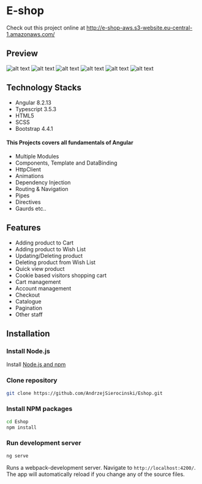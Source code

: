 # E-shop
Check out this project online at http://e-shop-aws.s3-website.eu-central-1.amazonaws.com/

## Preview

![alt text](https://github.com/AndrzejSierocinski/Eshop/blob/master/src/assets/images/main.png?raw=true)
![alt text](https://github.com/AndrzejSierocinski/Eshop/blob/master/src/assets/images/shopping-cart.png?raw=true)
![alt text](https://github.com/AndrzejSierocinski/Eshop/blob/master/src/assets/images/wish-list.png?raw=true)
![alt text](https://github.com/AndrzejSierocinski/Eshop/blob/master/src/assets/images/products.png?raw=true)
![alt text](https://github.com/AndrzejSierocinski/Eshop/blob/master/src/assets/images/account.png?raw=true)
![alt text](https://github.com/AndrzejSierocinski/Eshop/blob/master/src/assets/images/contact.png?raw=true)

## Technology Stacks
- Angular 8.2.13
- Typescript 3.5.3
- HTML5
- SCSS 
- Bootstrap 4.4.1

#### This Projects covers all fundamentals of Angular

- Multiple Modules
- Components, Template and DataBinding
- HttpClient
- Animations
- Dependency Injection
- Routing & Navigation
- Pipes
- Directives
- Gaurds etc..

## Features
- Adding product to Cart
- Adding product to Wish List
- Updating/Deleting product
- Deleting product from Wish List
- Quick view product
- Cookie based visitors shopping cart
- Cart management
- Account management
- Checkout
- Catalogue
- Pagination
- Other staff

## Installation

### Install Node.js

Install [Node.js and npm](https://www.npmjs.com/get-npm)

### Clone repository

```bash
git clone https://github.com/AndrzejSierocinski/Eshop.git
```

### Install NPM packages

```bash
cd Eshop
npm install
```
 
### Run development server

```bash
ng serve
```

Runs a webpack-development server. Navigate to `http://localhost:4200/`. The app will automatically reload if you change any of the source files.


